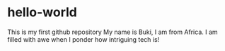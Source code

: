 # hello-world
This is my first github repository
My name is Buki, I am from Africa. I am filled with awe when I ponder how intriguing tech is!
